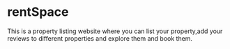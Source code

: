 # rentSpace
This is a property listing website where you can list your property,add your reviews to different properties and explore them and book them.
